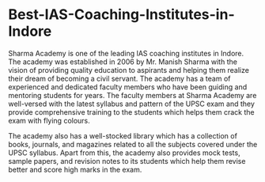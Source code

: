 # Best-IAS-Coaching-Institutes-in-Indore
Sharma Academy is one of the leading IAS coaching institutes in Indore. The academy was established in 2006 by Mr. Manish Sharma with the vision of providing quality education to aspirants and helping them realize their dream of becoming a civil servant.
The academy has a team of experienced and dedicated faculty members who have been guiding and mentoring students for years. The faculty members at Sharma Academy are well-versed with the latest syllabus and pattern of the UPSC exam and they provide comprehensive training to the students which helps them crack the exam with flying colours.

The academy also has a well-stocked library which has a collection of books, journals, and magazines related to all the subjects covered under the UPSC syllabus. Apart from this, the academy also provides mock tests, sample papers, and revision notes to its students which help them revise better and score high marks in the exam.
